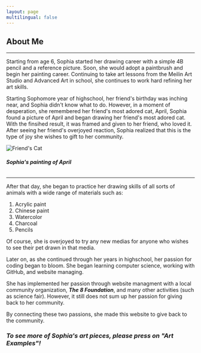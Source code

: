 ```yaml
---
layout: page
multilingual: false
---
```


## About Me

---

Starting from age 6, Sophia started her drawing career with a simple 4B pencil and a reference picture. Soon, she would adopt a paintbrush and begin her painting career. Continuing to take art lessons from the Meilin Art Studio and Advanced Art in school, she continues to work hard refining her art skills. 

Starting Sophomore year of highschool, her friend's birthday was inching near, and Sophia didn't know what to do. However, in a moment of desperation, she remembered her friend's most adored cat, April, Sophia found a picture of April and began drawing her friend's most adored cat. With the finsihed result, it was framed and given to her friend, who loved it. After seeing her friend's overjoyed reaction, Sophia realized that this is the type of joy she wishes to gift to her community. 


<!-- Required image to be in same directory that's why image in this file -->
![Friend's Cat](/friend's-cat.jpg) 
###### ***Sophia's painting of April***

--- 

After that day, she began to practice her drawing skills of all sorts of animals with a wide range of materials such as:

1. Acrylic paint
2. Chinese paint
3. Watercolor 
4. Charcoal 
5. Pencils

Of course, she is overjoyed to try any new medias for anyone who wishes to see their pet drawn in that media. 

Later on, as she continued through her years in highschool, her passion for coding began to bloom. She began learning computer science, working with GitHub, and website managing. 

She has implemented her passion through website managment with a local community organization, ***The 8 Foundation***, and many other activities (such as science fair). However, it still does not sum up her passion for giving back to her community. 

By connecting these two passions, she made this website to give back to the community. 

### ***To see more of Sophia's art pieces, please press on "Art Examples"!***